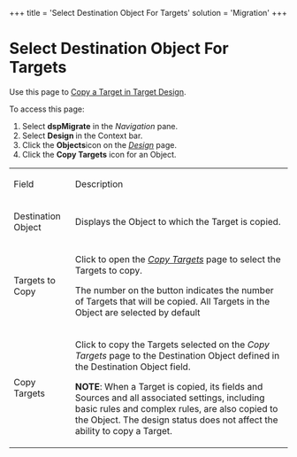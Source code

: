 +++
title = 'Select Destination Object For Targets'
solution = 'Migration'
+++

# Select Destination Object For Targets

<div class="use">

Use this page to [Copy a Target in Target
Design](../Use_Cases/Copy_a_Target_in_Target_Design.htm).

</div>

To access this page:

1.  Select <span style="font-weight: bold;">dspMigrate</span> in the
    <span style="font-style: italic;">Navigation</span> pane.
2.  Select <span style="font-weight: bold;">Design </span>in the Context
    bar.
3.  Click the <span style="font-weight: bold;">Objects</span>icon on the
    *[Design](Design.htm)* page.
4.  Click the <span style="font-weight: bold;">Copy Targets</span> icon
    for an Object.

<table>
<tbody>
<tr class="odd">
<td><p>Field</p></td>
<td><p>Description</p></td>
</tr>
<tr class="even">
<td><p>Destination Object</p></td>
<td><p>Displays the Object to which the Target is copied.</p></td>
</tr>
<tr class="odd">
<td><p>Targets to Copy</p></td>
<td><p>Click to open the <em><a href="Copy_Targets.htm">Copy Targets</a></em> page to select the Targets to copy.</p>
<p>The number on the button indicates the number of Targets that will be copied. All Targets in the Object are selected by default</p></td>
</tr>
<tr class="even">
<td><p>Copy Targets</p></td>
<td><p>Click to copy the Targets selected on the <span style="font-style: italic;">Copy Targets</span> page to the Destination Object defined in the Destination Object field.</p>
<p><strong>NOTE</strong>: When a Target is copied, its fields and Sources and all associated settings, including basic rules and complex rules, are also copied to the Object. The design status does not affect the ability to copy a Target.</p></td>
</tr>
</tbody>
</table>
